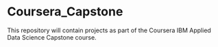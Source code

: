 # Coursera_Capstone
This repository will contain projects as part of the Coursera IBM Applied Data Science Capstone course.
